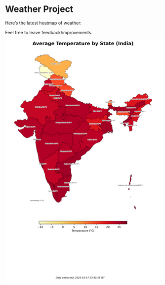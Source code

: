 # Weather Project

Here’s the latest heatmap of weather:

Feel free to leave feedback/improvements.

![India Heatmap](docs/assets/india_heatmap.png?v=F2869E)
